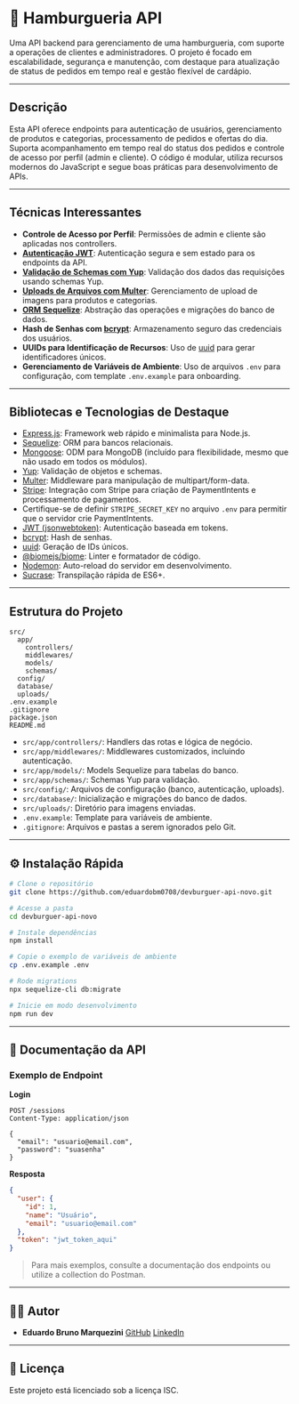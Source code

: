 # 🍔 Hamburgueria API

Uma API backend para gerenciamento de uma hamburgueria, com suporte a operações de clientes e administradores. O projeto é focado em escalabilidade, segurança e manutenção, com destaque para atualização de status de pedidos em tempo real e gestão flexível de cardápio.

---

## Descrição

Esta API oferece endpoints para autenticação de usuários, gerenciamento de produtos e categorias, processamento de pedidos e ofertas do dia. Suporta acompanhamento em tempo real do status dos pedidos e controle de acesso por perfil (admin e cliente). O código é modular, utiliza recursos modernos do JavaScript e segue boas práticas para desenvolvimento de APIs.

---

## Técnicas Interessantes

- **Controle de Acesso por Perfil**: Permissões de admin e cliente são aplicadas nos controllers.
- **[Autenticação JWT](https://jwt.io/)**: Autenticação segura e sem estado para os endpoints da API.
- **[Validação de Schemas com Yup](https://github.com/jquense/yup)**: Validação dos dados das requisições usando schemas Yup.
- **[Uploads de Arquivos com Multer](https://github.com/expressjs/multer)**: Gerenciamento de upload de imagens para produtos e categorias.
- **[ORM Sequelize](https://sequelize.org/)**: Abstração das operações e migrações do banco de dados.
- **Hash de Senhas com [bcrypt](https://www.npmjs.com/package/bcrypt)**: Armazenamento seguro das credenciais dos usuários.
- **UUIDs para Identificação de Recursos**: Uso de [uuid](https://www.npmjs.com/package/uuid) para gerar identificadores únicos.
- **Gerenciamento de Variáveis de Ambiente**: Uso de arquivos `.env` para configuração, com template `.env.example` para onboarding.

---

## Bibliotecas e Tecnologias de Destaque

- [Express.js](https://expressjs.com/): Framework web rápido e minimalista para Node.js.
- [Sequelize](https://sequelize.org/): ORM para bancos relacionais.
- [Mongoose](https://mongoosejs.com/): ODM para MongoDB (incluído para flexibilidade, mesmo que não usado em todos os módulos).
- [Yup](https://github.com/jquense/yup): Validação de objetos e schemas.
- [Multer](https://github.com/expressjs/multer): Middleware para manipulação de multipart/form-data.
- [Stripe](https://stripe.com/docs): Integração com Stripe para criação de PaymentIntents e processamento de pagamentos.
 - Certifique-se de definir `STRIPE_SECRET_KEY` no arquivo `.env` para permitir que o servidor crie PaymentIntents.
- [JWT (jsonwebtoken)](https://github.com/auth0/node-jsonwebtoken): Autenticação baseada em tokens.
- [bcrypt](https://www.npmjs.com/package/bcrypt): Hash de senhas.
- [uuid](https://www.npmjs.com/package/uuid): Geração de IDs únicos.
- [@biomejs/biome](https://biomejs.dev/): Linter e formatador de código.
- [Nodemon](https://nodemon.io/): Auto-reload do servidor em desenvolvimento.
- [Sucrase](https://github.com/alangpierce/sucrase): Transpilação rápida de ES6+.


---

## Estrutura do Projeto

```
src/
  app/
    controllers/
    middlewares/
    models/
    schemas/
  config/
  database/
  uploads/
.env.example
.gitignore
package.json
README.md
```

- `src/app/controllers/`: Handlers das rotas e lógica de negócio.
- `src/app/middlewares/`: Middlewares customizados, incluindo autenticação.
- `src/app/models/`: Models Sequelize para tabelas do banco.
- `src/app/schemas/`: Schemas Yup para validação.
- `src/config/`: Arquivos de configuração (banco, autenticação, uploads).
- `src/database/`: Inicialização e migrações do banco de dados.
- `src/uploads/`: Diretório para imagens enviadas.
- `.env.example`: Template para variáveis de ambiente.
- `.gitignore`: Arquivos e pastas a serem ignorados pelo Git.

---

## ⚙️ Instalação Rápida

```bash
# Clone o repositório
git clone https://github.com/eduardobm0708/devburguer-api-novo.git

# Acesse a pasta
cd devburguer-api-novo

# Instale dependências
npm install

# Copie o exemplo de variáveis de ambiente
cp .env.example .env

# Rode migrations
npx sequelize-cli db:migrate

# Inicie em modo desenvolvimento
npm run dev
```

---

## 📄 Documentação da API

### Exemplo de Endpoint

**Login**
```http
POST /sessions
Content-Type: application/json

{
  "email": "usuario@email.com",
  "password": "suasenha"
}
```

**Resposta**
```json
{
  "user": {
    "id": 1,
    "name": "Usuário",
    "email": "usuario@email.com"
  },
  "token": "jwt_token_aqui"
}
```

> Para mais exemplos, consulte a documentação dos endpoints ou utilize a collection do Postman.

---

## 👨‍💻 Autor

- **Eduardo Bruno Marquezini**
  [GitHub](https://github.com/eduardobm0708)
  [LinkedIn](https://www.linkedin.com/in/eduardo-bruno-marquezini/)

---

## 📝 Licença

Este projeto está licenciado sob a licença ISC.
